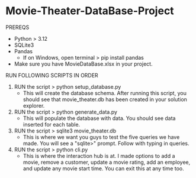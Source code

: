 # Movie-Theater-DataBase-Project

PREREQS
- Python > 3.12
- SQLite3
- Pandas
   - If on Windows, open terminal > pip install pandas
- Make sure you have MovieDataBase.xlsx in your project.

RUN FOLLOWING SCRIPTS IN ORDER

1. RUN the script > python setup_database.py
   - This will create the database schema. After running this script, you should see that movie_theater.db has been created in your solution explorer.
2. RUN the script > python generate_data.py
   - This will populate the database with data. You should see data inserted for each table.
3. RUN the script > sqlite3 movie_theater.db
   - This is where we want you guys to test the five queries we have made. You will see a "sqlite>" prompt. Follow with typing in queries.
4. RUN the script > python cli.py
   - This is where the interaction hub is at. I made options to add a movie, remove a customer, update a movie rating, add an employee, and update any movie start time. You can exit this at any time too.

